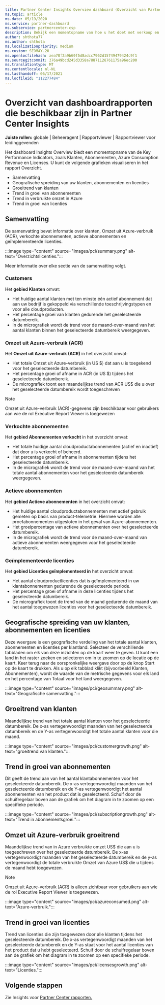 ```yaml
---
title: Partner Center Insights Overview dashboard (Overzicht van Partner Center Insights)
ms.topic: article
ms.date: 05/19/2020
ms.service: partner-dashboard
ms.subservice: partnercenter-csp
description: Bekijk een momentopname van hoe u het doet met verkoop en implementatie, klantgroei en omzetgroei met licenties, abonnementen en Azure-verbruik.
author: shthota77
ms.author: shthota
ms.localizationpriority: medium
ms.custom: SEOMAY.20
ms.openlocfilehash: aea78f2a9b60f5d8adcc7962d15749479424c9f1
ms.sourcegitcommit: 376a49bcd245d3358a78871128761175a96ec200
ms.translationtype: MT
ms.contentlocale: nl-NL
ms.lasthandoff: 06/17/2021
ms.locfileid: "112277484"
---
```

# <a name="overview-dashboard-reports-available-in-partner-center-insights"></a>Overzicht van dashboardrapporten die beschikbaar zijn in Partner Center Insights
 
**Juiste rollen:** globale | Beheeragent | Rapportviewer | Rapportviewer voor leidinggevenden

Het dashboard Insights Overview biedt een momentopname van de Key Performance Indicators, zoals Klanten, Abonnementen, Azure Consumption Revenue en Licenses. U kunt de volgende grafieken visualiseren in het rapport Overzicht.

- Samenvatting  
- Geografische spreiding van uw klanten, abonnementen en licenties  
- Groeitrend van klanten 
- Trend in groei van abonnementen 
- Trend in verbruikte omzet in Azure 
- Trend in groei van licenties 

## <a name="summary"></a>Samenvatting

De samenvatting bevat informatie over klanten, Omzet uit Azure-verbruik (ACR), verkochte abonnementen, actieve abonnementen en geïmplementeerde licenties. 

:::image type="content" source="images/pci/summary.png" alt-text="Overzichtslicenties.":::

Meer informatie over elke sectie van de samenvatting volgt.

### <a name="customers"></a>Customers

Het **gebied Klanten** omvat:

- Het huidige aantal klanten met ten minste één actief abonnement dat aan uw bedrijf is gekoppeld via verschillende toeschrijvingstypen en voor alle cloudproducten.
- Het percentage groei van klanten gedurende het geselecteerde datumbereik.
- In de micrografiek wordt de trend voor de maand-over-maand van het aantal klanten binnen het geselecteerde datumbereik weergegeven.

### <a name="azure-consumed-revenue-acr"></a>Omzet uit Azure-verbruik (ACR)

Het **Omzet uit Azure-verbruik (ACR)** in het overzicht omvat:

- Het totale Omzet uit Azure-verbruik (in US $) dat aan u is toegekend voor het geselecteerde datumbereik.
- Het percentage groei of afname in ACR (in US $) tijdens het geselecteerde datumbereik.
- De micrografiek toont een maandelijkse trend van ACR US$ die u over het geselecteerde datumbereik wordt toegeschreven 

> [!NOTE]
> Omzet uit Azure-verbruik (ACR)-gegevens zijn beschikbaar voor gebruikers aan wie de rol Executive Report Viewer is toegewezen 
 
### <a name="subscriptions-sold"></a>Verkochte abonnementen

Het **gebied Abonnementen verkocht** in het overzicht omvat:

- Het totale huidige aantal cloudproductabonnementen (actief en inactief) dat door u is verkocht of beheerd.  
- Het percentage groei of afname in abonnementen tijdens het geselecteerde datumbereik.
- In de micrografiek wordt de trend voor de maand-over-maand van het totale aantal abonnementen voor het geselecteerde datumbereik weergegeven.

### <a name="active-subscriptions"></a>Actieve abonnementen

Het **gebied Actieve abonnementen** in het overzicht omvat:

- Het huidige aantal cloudproductabonnementen met actief gebruik gemeten op basis van product-telemetrie. Hiermee worden alle proefabonnementen uitgesloten in het geval van Azure-abonnementen.  
- Het groeipercentage van actieve abonnementen over het geselecteerde datumbereik.
- In de micrografiek wordt de trend voor de maand-over-maand van actieve abonnementen weergegeven voor het geselecteerde datumbereik.
 
### <a name="licenses-deployed"></a>Geïmplementeerde licenties

Het **gebied Licenties geïmplementeerd in** het overzicht omvat:
 
- Het aantal cloudproductlicenties dat is geïmplementeerd in uw klantabonnementen gedurende de geselecteerde periode. 
- Het percentage groei of afname in deze licenties tijdens het geselecteerde datumbereik. 
- De micrografiek toont de trend van de maand gedurende de maand van het aantal toegewezen licenties voor het geselecteerde datumbereik.

## <a name="geographical-spread-of-your-customers-subscriptions-and-licenses"></a>Geografische spreiding van uw klanten, abonnementen en licenties

Deze weergave is een geografische verdeling van het totale aantal klanten, abonnementen en licenties per klantland. Selecteer de verschillende tabbladen om elk van deze inzichten op de kaart weer te geven. U kunt een land in het raster zoeken en selecteren om in te zoomen op de locatie op de kaart. Keer terug naar de oorspronkelijke weergave door op de knop Start op de kaart te drukken. Als u op elk tabblad klikt (bijvoorbeeld Klanten, Abonnementen), wordt de waarde van de metrische gegevens voor elk land en het percentage van Totaal voor het land weergegeven.  

:::image type="content" source="images/pci/geosummary.png" alt-text="Geografische samenvatting.":::

## <a name="customers-growth-trend"></a>Groeitrend van klanten

Maandelijkse trend van het totale aantal klanten voor het geselecteerde datumbereik. De x-as vertegenwoordigt maanden van het geselecteerde datumbereik en de Y-as vertegenwoordigt het totale aantal klanten voor die maand. 

:::image type="content" source="images/pci/customergrowth.png" alt-text="groeitrend van klanten.":::

## <a name="subscriptions-growth-trend"></a>Trend in groei van abonnementen

Dit geeft de trend aan van het aantal klantabonnementen voor het geselecteerde datumbereik. De x-as vertegenwoordigt maanden van het geselecteerde datumbereik en de Y-as vertegenwoordigt het aantal abonnementen van het product dat is geselecteerd. Schuif door de schuifregelaar boven aan de grafiek om het diagram in te zoomen op een specifieke periode. 

:::image type="content" source="images/pci/subscriptiongrowth.png" alt-text="Trend in abonnementsgroei.":::

## <a name="azure-consumed-revenue-growth-trend"></a>Omzet uit Azure-verbruik groeitrend

Maandelijkse trend van in Azure verbruikte omzet US$ die aan u is toegeschreven over het geselecteerde datumbereik. De x-as vertegenwoordigt maanden van het geselecteerde datumbereik en de y-as vertegenwoordigt de totale verbruikte Omzet van Azure US$ die u tijdens de maand hebt toegewezen.

> [!NOTE]
> Omzet uit Azure-verbruik (ACR) is alleen zichtbaar voor gebruikers aan wie de rol Executive Report Viewer is toegewezen. 

:::image type="content" source="images/pci/azureconsumed.png" alt-text="Azure-verbruik.":::

## <a name="licenses-growth-trend"></a>Trend in groei van licenties
 
Trend van licenties die zijn toegewezen door alle klanten tijdens het geselecteerde datumbereik. De x-as vertegenwoordigt maanden van het geselecteerde datumbereik en de Y-as staat voor het aantal licenties van het product dat u hebt geselecteerd. Schuif door de schuifregelaar boven aan de grafiek om het diagram in te zoomen op een specifieke periode.  

:::image type="content" source="images/pci/licensesgrowth.png" alt-text="Licenties.":::

## <a name="next-steps"></a>Volgende stappen

Zie Insights voor [Partner Center rapporten.](partner-center-insights.md)
